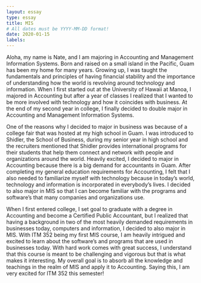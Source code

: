 ```yaml
---
layout: essay
type: essay
title: MIS
# All dates must be YYYY-MM-DD format!
date: 2020-01-15
labels:
---
```


Aloha, my name is Nate, and I am majoring in Accounting and Management Information Systems. Born and raised on a small island in the Pacific, Guam has been my home for many years. Growing up, I was taught the fundamentals and principles of having financial stability and the importance of understanding how the world is revolving around technology and information. When I first started out at the University of Hawaii at Manoa, I majored in Accounting but after a year of classes I realized that I wanted to be more involved with technology and how it coincides with business. At the end of my second year in college, I finally decided to double major in Accounting and Management Information Systems. 

One of the reasons why I decided to major in business was because of a college fair that was hosted at my high school in Guam. I was introduced to Shidler, the School of Business, during my senior year in high school and the recruiters mentioned that Shidler provides international programs for their students that help them connect and network with people and organizations around the world. Heavily excited, I decided to major in Accounting because there is a big demand for accountants in Guam. After completing my general education requirements for Accounting, I felt that I also needed to familiarize myself with technology because in today’s world, technology and information is incorporated in everybody’s lives. I decided to also major in MIS so that I can become familiar with the programs and software’s that many companies and organizations use. 

When I first entered college, I set goal to graduate with a degree in Accounting and become a Certified Public Accountant, but I realized that having a background in two of the most heavily demanded requirements in businesses today, computers and information, I decided to also major in MIS. With ITM 352 being my first MIS course, I am heavily intrigued and excited to learn about the software’s and programs that are used in businesses today. With hard work comes with great success, I understand that this course is meant to be challenging and vigorous but that is what makes it interesting. My overall goal is to absorb all the knowledge and teachings in the realm of MIS and apply it to Accounting. Saying this, I am very excited for ITM 352 this semester!

